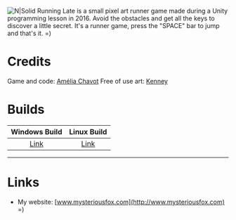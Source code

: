 ![N|Solid](http://www.mysteriousfox.com/wp-content/uploads/2017/01/splash.png)
Running Late is a small pixel art runner game made during a Unity programming lesson in 2016.
Avoid the obstacles and get all the keys to discover a little secret.
It's a runner game, press the "SPACE" bar to jump and that's it. =)

# Credits
Game and code: [Amélia Chavot](http://www.mysteriousfox.com "http://www.mysteriousfox.com") 
Free of use art: [Kenney](http://kenney.nl "http://kenney.nl") 

# Builds
| Windows Build  | Linux Build |
| :------------: | :---------: |
| [Link](http://www.mysteriousfox.com/wp-content/uploads/2017/01/Running-Late-v1.1-Windows.zip "Build on my website")  | [Link](http://www.mysteriousfox.com/wp-content/uploads/2017/01/Running-Late-v1.1-Linux.zip "Build on my website")  |

---
# Links
* My website: [www.mysteriousfox.com](http://www.mysteriousfox.com)  =)  



